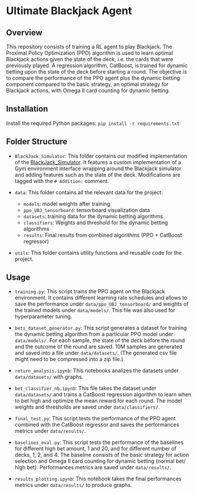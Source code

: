 # Ultimate Blackjack Agent

## Overview

This repository consists of training a RL agent to play Blackjack. The Proximal Policy Optimization (PPO) algorithm is used to learn optimal Blackjack actions given the state of the deck, i.e. the cards that were previously played. A regression algorithm, CatBoost, is trained for dynamic betting upon the state of the deck before starting a round. The objective is to compare the performance of the PPO agent plus the dynamic betting component compared to the basic strategy, an optimal strategy for Blackjack actions, with Omega II card counting for dynamic betting.

## Installation

Install the required Python packages: `pip install -r requirements.txt`

## Folder Structure

- `BlackJack_Simulator`: This folder contains our modified implementation of the [BlackJack_Simulator](https://github.com/seblau/BlackJack-Simulator/tree/master). It features a custom implementation of a Gym environment interface wrapping around the Blackjack simulator and adding features such as the state of the deck. Modifications are tagged with the `# Addition:` comment.

- `data`: This folder contains all the relevant data for the project:

  - `models`: model weights after training
  - `ppo_UBJ_tensorboard`: tensorboard visualization data
  - `datasets`: training data for the dynamic betting algorithms
  - `classifiers`: Weights and threshold for the dynamic betting algorithms
  - `results`: Final results from combined algorithms (PPO + CatBoost regressor)

- `utils`: This folder contains utility functions and reusable code for the project.

## Usage

- `training.py`: This script trains the PPO agent on the Blackjack environment. It contains different learning rate schedules and allows to save the performance under `data/ppo_UBJ_tensorboard/` and weights of the trained models under `data/models/`. This file was also used for hyperparameter tuning.

- `bets_dataset_generator.py`: This script generates a dataset for training the dynamic betting algorithm from a particular PPO model under `data/models/`. For each sample, the state of the deck before the round and the outcome of the round are saved. 10M samples are generated and saved into a file under `data/datasets/`. (The generated csv file might need to be compressed into a zip file.)

- `return_analysis.ipynb`: This notebooks analizes the datasets under `data/datasets/` with graphs.

- `bet_classifier_nb.ipynb`: This file takes the dataset under `data/datasets/` and trains a CatBoost regression algorithm to learn when to bet high and optimize the mean reward for each round. The model weights and thresholds are saved under `data/classifiers/`.

- `final_test.py`: This script tests the performance of the PPO agent combined with the CatBoost regressor and saves the performances metrics under `data/results/`.

- `baselines_eval.py`: This script tests the performance of the baselines for different high bet amount, 1 and 20, and for different number of decks, 1, 2, and 4. The baseline consists of the basic strategy for action selection and Omega II card counting for dynamic betting (normal bet/ high bet). Performances metrics are saved under `data/results/`.

- `results_plotting.ipynb`: This notebook takes the final performances metrics under `data/results/` to produce graphs.
